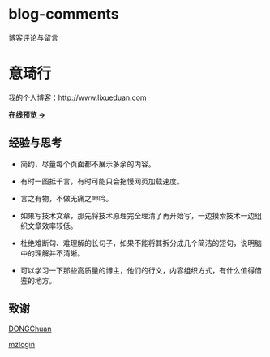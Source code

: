 # blog-comments
博客评论与留言

# 意琦行

我的个人博客：<http://www.lixueduan.com>

**[在线预览 &rarr;](http://www.lixueduan.com)**

## 经验与思考

* 简约，尽量每个页面都不展示多余的内容。

* 有时一图抵千言，有时可能只会拖慢网页加载速度。

* 言之有物，不做无痛之呻吟。

* 如果写技术文章，那先将技术原理完全理清了再开始写，一边摸索技术一边组织文章效率较低。

* 杜绝难断句、难理解的长句子，如果不能将其拆分成几个简洁的短句，说明脑中的理解并不清晰。

* 可以学习一下那些高质量的博主，他们的行文，内容组织方式，有什么值得借鉴的地方。

## 致谢

 [DONGChuan](http://dongchuan.github.io) 

 [mzlogin](http://mazhuang.org) 
